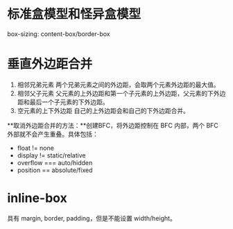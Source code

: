 # 标准盒模型和怪异盒模型
box-sizing: content-box/border-box

# 垂直外边距合并
1. 相邻兄弟元素
   两个兄弟元素之间的外边距，会取两个元素外边距的最大值。
2. 相邻父子元素
   父元素的上外边距和第一个子元素的上外边距，父元素的下外边距和最后一个子元素的下外边距。
3. 空元素的上下外边距
    自己的上外边距会和自己的下外边距合并。

**取消外边距合并的方法：**创建BFC，将外边距控制在 BFC 内部，两个 BFC 外部就不会产生重叠。具体包括：
- float != none
- display != static/relative
- overflow === auto/hidden
- position == absolute/fixed

# inline-box
具有 margin, border, padding，但是不能设置 width/height。